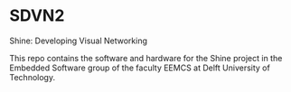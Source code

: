 # SDVN2
Shine: Developing Visual Networking

This repo contains the software and hardware for the Shine project in the Embedded Software group of the faculty EEMCS at Delft University of Technology.
